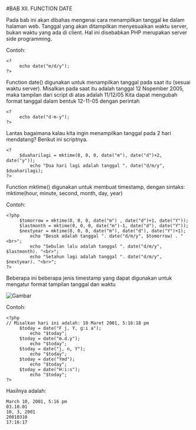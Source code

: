 #BAB XII. FUNCTION DATE

Pada bab ini akan dibahas mengenai cara menampilkan tanggal ke dalam halaman web. Tanggal
yang akan ditampilkan menyesuaikan waktu server, bukan waktu yang ada di client. Hal ini
disebabkan PHP merupakan server side programming.

Contoh:

```
<?
	 echo date("m/d/y");
?>
```

Function date() digunakan untuk menampilkan tanggal pada saat itu
(sesuai waktu server). Misalkan pada saat itu adalah tanggal 12
Nopember 2005, maka tampilan dari script di atas adalah
11/12/05
Kita dapat mengubah format tanggal dalam bentuk 12-11-05 dengan perintah

```
<?
	 echo date("d-m-y");
?>
```

Lantas bagaimana kalau kita ingin menampilkan tanggal pada 2 hari mendatang? Berikut ini
scriptnya.

```
<?
	 $duaharilagi = mktime(0, 0, 0, date("m"), date("d")+2, date("y"));
		 echo "Dua hari lagi adalah tanggal ". date("d/m/y", $duaharilagi);
?>
```

Function mktime() digunakan untuk membuat timestamp, dengan sintaks:
mktime(hour, minute, second, month, day, year)

Contoh:

```
<?php
	 $tomorrow = mktime(0, 0, 0, date("m") , date("d")+1, date("Y"));
	 $lastmonth = mktime(0, 0, 0, date("m")-1, date("d"), date("Y"));
	 $nextyear = mktime(0, 0, 0, date("m"), date("d"), date("Y")+1);
		 echo "Besok adalah tanggal ". date("d/m/y", $tomorrow) . "<br>";
		 echo "Sebulan lalu adalah tanggal ". date("d/m/y", $lastmonth). "<br>";
		 echo "Setahun lagi adalah tanggal ". date("d/m/y", $nextyear). "<br>";
?>
```

Beberapa ini beberapa jenis timestamp yang dapat digunakan untuk mengatur format tampilan
tanggal dan waktu

![Gambar](..\pendahuluan3.png)

Contoh:

```
<?php
// Misalkan hari ini adalah: 10 Maret 2001, 5:16:18 pm
	 $today = date("F j, Y, g:i a");
		 echo "$today";
	 $today = date("m.d.y");
		 echo "$today";
	 $today = date("j, n, Y");
		 echo "$today";
	 $today = date("Ymd");
		 echo "$today";
	 $today = date("H:i:s");
		 echo "$today";
?>
```

Hasilnya adalah:

```
March 10, 2001, 5:16 pm
03.10.01
10, 3, 2001
20010310
17:16:17
```
